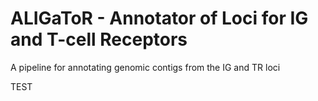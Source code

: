 # ALIGaToR - Annotator of Loci for IG and T-cell Receptors
A pipeline for annotating genomic contigs from the IG and TR loci

TEST
